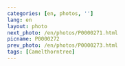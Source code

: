 ```yaml
---
categories: [en, photos, '']
lang: en
layout: photo
next_photo: /en/photos/P0000271.html
picname: P0000272
prev_photo: /en/photos/P0000273.html
tags: [Camelthorntree]
---
```

